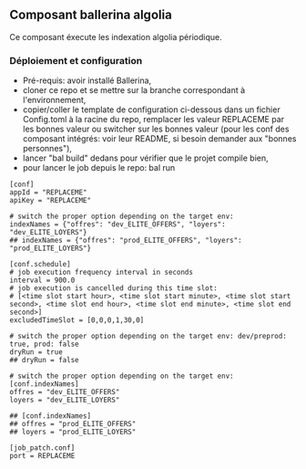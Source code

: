 ## Composant ballerina algolia

Ce composant éxecute les indexation algolia périodique.

### Déploiement et configuration

* Pré-requis: avoir installé Ballerina,
* cloner ce repo et se mettre sur la branche correspondant à l'environnement, 
* copier/coller le template de configuration ci-dessous dans un fichier Config.toml à la racine du repo, remplacer les valeur REPLACEME par les bonnes valeur ou switcher sur les bonnes valeur (pour les conf des composant intégrés: voir leur README, si besoin demander aux "bonnes personnes"),
* lancer "bal build" dedans pour vérifier que le projet compile bien,
* pour lancer le job depuis le repo: bal run

```
[conf]
appId = "REPLACEME"
apiKey = "REPLACEME"

# switch the proper option depending on the target env:
indexNames = {"offres": "dev_ELITE_OFFERS", "loyers": "dev_ELITE_LOYERS"}
## indexNames = {"offres": "prod_ELITE_OFFERS", "loyers": "prod_ELITE_LOYERS"}

[conf.schedule]
# job execution frequency interval in seconds
interval = 900.0
# job execution is cancelled during this time slot:
# [<time slot start hour>, <time slot start minute>, <time slot start second>, <time slot end hour>, <time slot end minute>, <time slot end second>]
excludedTimeSlot = [0,0,0,1,30,0]

# switch the proper option depending on the target env: dev/preprod: true, prod: false
dryRun = true
## dryRun = false

# switch the proper option depending on the target env:
[conf.indexNames]
offres = "dev_ELITE_OFFERS"
loyers = "dev_ELITE_LOYERS"

## [conf.indexNames]
## offres = "prod_ELITE_OFFERS"
## loyers = "prod_ELITE_LOYERS"

[job_patch.conf]
port = REPLACEME
```
